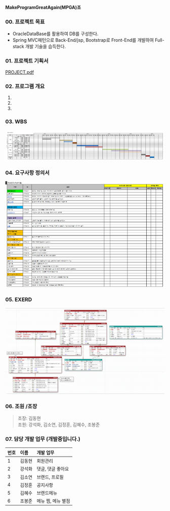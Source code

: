 #### MakeProgramGreatAgain(MPGA)조

### 00. 프로젝트 목표
+ OracleDataBase를 활용하여 DB를 구성한다.
+ Spring MVC패턴으로 Back-End/jsp, Bootstrap로 Front-End를 개발하여 Full-stack 개발 기술을 습득한다.


### 01. 프로젝트 기획서  
[PROJECT.pdf](https://github.com/hykim-king/MPGA/blob/main/PROJECT.pdf "PROJECT.pdf")  

### 02. 프로그램 개요  
1. 
2. 
3. 

### 03. WBS
![WBS](https://github.com/hykim-king/MPGA/blob/main/WBS.png "WBS")  

### 04. 요구사항 정의서
![WANT](https://github.com/hykim-king/MPGA/blob/main/WANT.png "WANT")  

### 05. EXERD
![EXERD](https://github.com/hykim-king/MPGA/blob/main/EXERD.png "EXERD")  


### 06. 조원 /조장
> 조장: 김동현  
> 조원: 강석화, 김소연, 김정훈, 김혜수, 조봉준
 
### 07. 담당 개발 업무 (개발중입니다.)
|번호|이름|개발 업무|
|:-----|:-----|:-----|
|1     |김동현   |회원관리|
|2     |강석화   |댓글, 댓글 좋아요|
|3     |김소연   |브랜드, 프로필|
|4     |김정훈   |공지사항|
|5     |김혜수   |브랜드메뉴|
|6     |조봉준   |메뉴 찜, 메뉴 별점|
